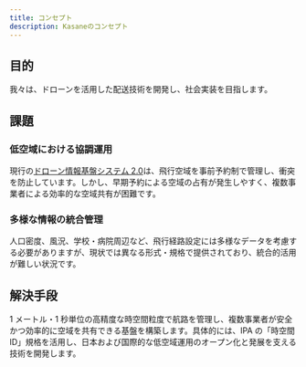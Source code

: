 ```yaml
---
title: コンセプト
description: Kasaneのコンセプト
---
```


## 目的

我々は、ドローンを活用した配送技術を開発し、社会実装を目指します。

## 課題

### 低空域における協調運用

現行の[ドローン情報基盤システム 2.0](https://www.ossportal.dips.mlit.go.jp/portal/top/)は、飛行空域を事前予約制で管理し、衝突を防止しています。しかし、早期予約による空域の占有が発生しやすく、複数事業者による効率的な空域共有が困難です。

### 多様な情報の統合管理

人口密度、風況、学校・病院周辺など、飛行経路設定には多様なデータを考慮する必要がありますが、現状では異なる形式・規格で提供されており、統合的活用が難しい状況です。

## 解決手段

1 メートル・1 秒単位の高精度な時空間粒度で航路を管理し、複数事業者が安全かつ効率的に空域を共有できる基盤を構築します。具体的には、IPA の「時空間 ID」規格を活用し、日本および国際的な低空域運用のオープン化と発展を支える技術を開発します。
